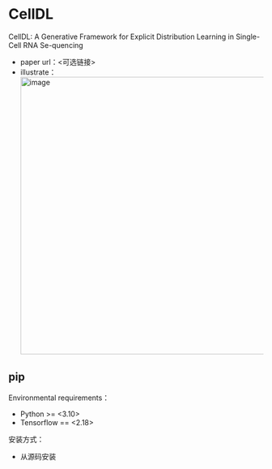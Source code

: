 # CellDL
CellDL: A Generative Framework for Explicit Distribution Learning in Single-Cell RNA Se-quencing


- paper url：<可选链接>
- illustrate：<img width="865" height="547" alt="image" src="https://github.com/user-attachments/assets/94f38a5e-8109-4110-812f-346cf6759b28" />

## pip
Environmental requirements：
- Python >= <3.10>
- Tensorflow == <2.18>

安装方式：
- 从源码安装
